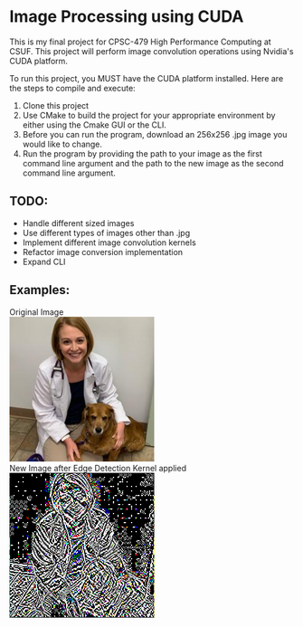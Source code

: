 # Image Processing using CUDA

This is my final project for CPSC-479 High Performance Computing at CSUF. This project will perform image convolution operations using Nvidia's CUDA platform.

To run this project, you MUST have the CUDA platform installed. 
Here are the steps to compile and execute:
1. Clone this project
2. Use CMake to build the project for your appropriate environment by either using the Cmake GUI or the CLI.
3. Before you can run the program, download an 256x256 .jpg image you would like to change.
4. Run the program by providing the path to your image as the first command line argument and the path to the new image as the second command line argument.

## TODO:
* Handle different sized images
* Use different types of images other than .jpg
* Implement different image convolution kernels
* Refactor image conversion implementation
* Expand CLI


## Examples:
Original Image\
![Original Image](images/dogandperson.jpeg)\
New Image after Edge Detection Kernel applied\
![New Image after Edge Detection Kernel applied](images/edge_detection.jpg)
